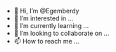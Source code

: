 - 👋 Hi, I’m @Egemberdy
- 👀 I’m interested in ...
- 🌱 I’m currently learning ...
- 💞️ I’m looking to collaborate on ...
- 📫 How to reach me ...

<!---
Egemberdy/Egemberdy is a ✨ special ✨ repository because its `README.md` (this file) appears on your GitHub profile.
You can click the Preview link to take a look at your changes.
--->
